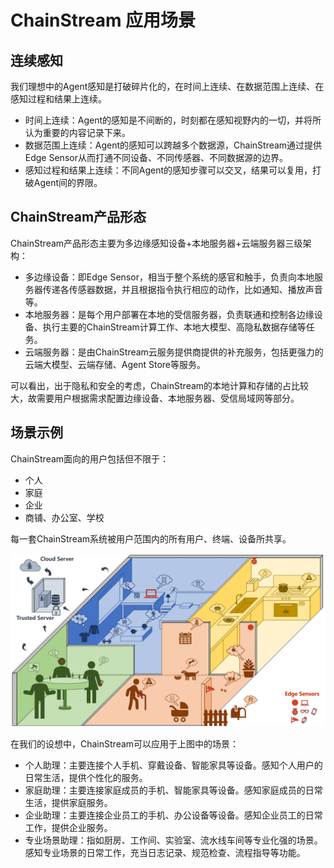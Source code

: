 #  ChainStream 应用场景

## 连续感知

我们理想中的Agent感知是打破碎片化的，在时间上连续、在数据范围上连续、在感知过程和结果上连续。

- 时间上连续：Agent的感知是不间断的，时刻都在感知视野内的一切，并将所认为重要的内容记录下来。
- 数据范围上连续：Agent的感知可以跨越多个数据源，ChainStream通过提供Edge Sensor从而打通不同设备、不同传感器、不同数据源的边界。
- 感知过程和结果上连续：不同Agent的感知步骤可以交叉，结果可以复用，打破Agent间的界限。
 
## ChainStream产品形态

ChainStream产品形态主要为多边缘感知设备+本地服务器+云端服务器三级架构：

- 多边缘设备：即Edge Sensor，相当于整个系统的感官和触手，负责向本地服务器传递各传感器数据，并且根据指令执行相应的动作，比如通知、播放声音等。
- 本地服务器：是每个用户部署在本地的受信服务器，负责联通和控制各边缘设备、执行主要的ChainStream计算工作、本地大模型、高隐私数据存储等任务。
- 云端服务器：是由ChainStream云服务提供商提供的补充服务，包括更强力的云端大模型、云端存储、Agent Store等服务。

可以看出，出于隐私和安全的考虑，ChainStream的本地计算和存储的占比较大，故需要用户根据需求配置边缘设备、本地服务器、受信局域网等部分。

## 场景示例

ChainStream面向的用户包括但不限于：

- 个人
- 家庭
- 企业
- 商铺、办公室、学校

每一套ChainStream系统被用户范围内的所有用户、终端、设备所共享。

<img src="../../../img/ChainstreamExample.png" alt="ChainStream"/>

在我们的设想中，ChainStream可以应用于上图中的场景：

- 个人助理：主要连接个人手机、穿戴设备、智能家具等设备。感知个人用户的日常生活，提供个性化的服务。
- 家庭助理：主要连接家庭成员的手机、智能家具等设备。感知家庭成员的日常生活，提供家庭服务。
- 企业助理：主要连接企业员工的手机、办公设备等设备。感知企业员工的日常工作，提供企业服务。
- 专业场景助理：指如厨房、工作间、实验室、流水线车间等专业化强的场景。感知专业场景的日常工作，充当日志记录、规范检查、流程指导等功能。